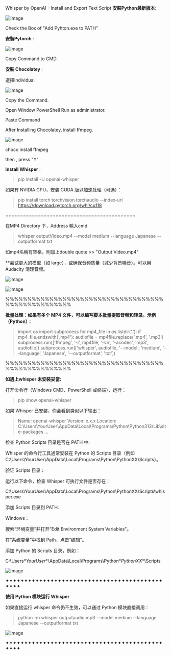 Whisper by OpenAI - Install and Export Text Script
**安裝Python最新版本**:

 
![image](https://github.com/user-attachments/assets/8a99b1a0-530c-49f7-82cd-34f03dc44b88)



Check the Box of "Add Pyhton.exe to PATH"

**安裝Pytorch** :

 
![image](https://github.com/user-attachments/assets/0661bf6d-8fea-464b-8785-7cbffa9f4e84)



Copy Command to CMD.

**安裝 Chocolatey** :


選擇Individual

![image](https://github.com/user-attachments/assets/bb6326b3-723a-4731-8a1a-d2df0e05b92d)


Copy the Command.

Open Window PowerShell Run as administrator.

Paste Command

After Installing Chocolatey, install ffmpeg.


![image](https://github.com/user-attachments/assets/54939ab3-156e-4970-8efb-c006948c6a3b)



choco install ffmpeg

then , press "Y"

**Install Whisper** :

>pip install -U openai-whisper

如果有 NVIDIA GPU，安装 CUDA 版以加速处理（可选）：

>pip install torch torchvision torchaudio --index-url https://download.pytorch.org/whl/cu118



============================================



在MP4 Directory 下，Address 輸入cmd.

>whisper outputVideo.mp4 --model medium --language Japanese --outputformat txt



如mp4名稱有空格，則加上double quote >> "Output Video.mp4"

**尝试更大的模型（如 large），或确保音频质量（减少背景噪音）。可以用 Audacity 清理音频。


![image](https://github.com/user-attachments/assets/45cfc611-d3d2-49c7-bb1c-74731e2e62f9)



![image](https://github.com/user-attachments/assets/d52099bd-e2ff-4637-9a31-5ea88bc4e899)




%%%%%%%%%%%%%%%%%%%%%%%%%%%%%%%%%%%%%%%%%%%%%%%%%%%

**批量处理：如果有多个 MP4 文件，可以编写脚本批量提取音频和转录。示例（Python）：**

>import os
import subprocess
for mp4_file in os.listdir('.'):
if mp4_file.endswith('.mp4'):
audiofile = mp4file.replace('.mp4', '.mp3')
subprocess.run(['ffmpeg', '-i', mp4file, '-vn', '-acodec', 'mp3', audiofile])
subprocess.run(['whisper', audiofile, '--model', 'medium', '--language', 'Japanese', '--outputformat', 'txt'])

%%%%%%%%%%%%%%%%%%%%%%%%%%%%%%%%%%%%%%%%%%%%%%%%%%%

**如遇上whisper 未安裝妥當:**

打开命令行（Windows CMD、PowerShell 或终端），运行：

>pip show openai-whisper


如果 Whisper 已安装，你会看到类似以下输出：


>Name: openai-whisper
Version: x.x.x
Location: C:\Users\YourUser\AppData\Local\Programs\Python\Python313\Lib\site-packages
...



检查 Python Scripts 目录是否在 PATH 中:

Whisper 的命令行工具通常安装在 Python 的 Scripts 目录（例如 C:\Users\YourUser\AppData\Local\Programs\Python\PythonXX\Scripts）。


验证 Scripts 目录： 

运行以下命令，检查 Whisper 可执行文件是否存在：

C:\Users\YourUser\AppData\Local\Programs\Python\PythonXX\Scripts\whisper.exe


添加 Scripts 目录到 PATH.


Windows： 

搜索“环境变量”并打开“Edit Environment System Variables"。

在“系统变量”中找到 Path，点击“编辑”。

添加 Python 的 Scripts 目录，例如：

C:\Users\**YourUser**\AppData\Local\Programs\Python\**PythonXX**\Scripts

![image](https://github.com/user-attachments/assets/bbd65efe-1131-408b-bcf7-d6b7f733b986)




✦✦✦✦✦✦✦✦✦✦✦✦✦✦✦✦✦✦✦✦✦✦✦✦✦✦✦✦✦✦✦✦✦✦✦✦✦✦✦✦✦✦✦✦✦✦

**使用 Python 模块运行 Whisper**

如果直接运行 whisper 命令仍不生效，可以通过 Python 模块直接调用：

>python -m whisper outputaudio.mp3 --model medium --language Japanese --outputformat txt


![image](https://github.com/user-attachments/assets/ca502d71-b55e-4d74-9d65-10aa0449fdab)





✦✦✦✦✦✦✦✦✦✦✦✦✦✦✦✦✦✦✦✦✦✦✦✦✦✦✦✦✦✦✦✦✦✦✦✦✦✦✦✦✦✦✦✦✦✦
